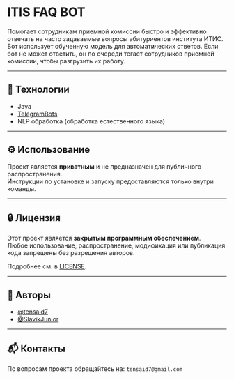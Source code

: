 # ITIS FAQ BOT

Помогает сотрудникам приемной комиссии быстро и эффективно отвечать на часто задаваемые вопросы абитуриентов института ИТИС.  
Бот использует обученную модель для автоматических ответов. Если бот не может ответить, он по очереди тегает сотрудников приемной комиссии, чтобы разгрузить их работу.

---

## 🚀 Технологии

- Java  
- [TelegramBots](https://github.com/rubenlagus/TelegramBots)  
- NLP обработка (обработка естественного языка)

---

## ⚙️ Использование

Проект является **приватным** и не предназначен для публичного распространения.  
Инструкции по установке и запуску предоставляются только внутри команды.

---

## 🔒 Лицензия

Этот проект является **закрытым программным обеспечением**.  
Любое использование, распространение, модификация или публикация кода запрещены без разрешения авторов.

Подробнее см. в [LICENSE](./LICENSE).

---

## 👥 Авторы

- [@tensaid7](https://github.com/tensaid7)  
- [@SlavikJunior](https://github.com/SlavikJunior)

---

## 📬 Контакты

По вопросам проекта обращайтесь на: `tensaid7@gmail.com`  
